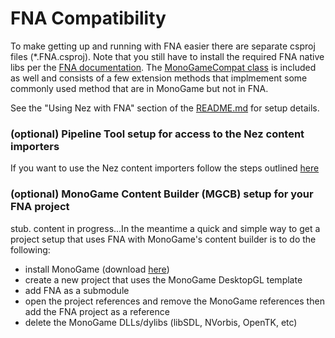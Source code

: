 FNA Compatibility
==========
To make getting up and running with FNA easier there are separate csproj files (*.FNA.csproj). Note that you still have to install the required FNA native libs per the [FNA documentation](https://github.com/FNA-XNA/FNA/wiki/1:-Download-and-Update-FNA). The [MonoGameCompat class](https://github.com/prime31/Nez/blob/62bbcca5e346413cacc2c3f9e765e11ead568de5/Nez-PCL/Utils/MonoGameCompat.cs) is included as well and consists of a few extension methods that implmement some commonly used method that are in MonoGame but not in FNA.

See the "Using Nez with FNA" section of the [README.md](README.md#using-nez-with-fna) for setup details.


### (optional) Pipeline Tool setup for access to the Nez content importers
If you want to use the Nez content importers follow the steps outlined [here](https://github.com/prime31/Nez/blob/master/README.md#optional-pipeline-tool-setup-for-access-to-the-nez-pipeline-importers)



### (optional) MonoGame Content Builder (MGCB) setup for your FNA project

stub. content in progress...In the meantime a quick and simple way to get a project setup that uses FNA with MonoGame's content builder is to do the following:

- install MonoGame (download [here](http://www.monogame.net/downloads/))
- create a new project that uses the MonoGame DesktopGL template
- add FNA as a submodule
- open the project references and remove the MonoGame references then add the FNA project as a reference
- delete the MonoGame DLLs/dylibs (libSDL, NVorbis, OpenTK, etc)
